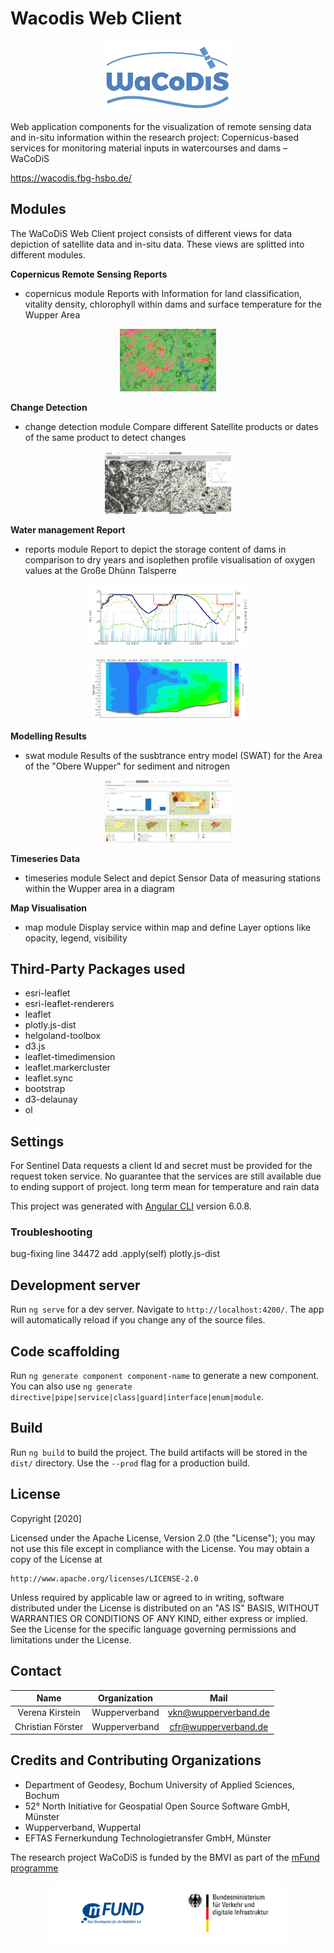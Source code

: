 # Wacodis Web Client
<p align="center">
  <img src="https://raw.githubusercontent.com/WaCoDiS/apis-and-workflows/master/misc/logos/wacodis.png" width="200">
</p>
Web application components for the visualization of remote sensing data and in-situ information within the research project: 
Copernicus-based services for monitoring material inputs in watercourses and dams – WaCoDiS

 https://wacodis.fbg-hsbo.de/

## Modules 
The WaCoDiS Web Client project consists of different views for data depiction of satellite data and in-situ data. These views are splitted into different modules.

**Copernicus Remote Sensing Reports** 
* copernicus module 
Reports with Information for land classification, vitality density, chlorophyll within dams and surface temperature for the Wupper Area
<p align="center">
  <img src="src/assets/images/Landbedeckung.png" height="100">
</p>

**Change Detection**  
* change detection module
Compare different Satellite products or dates of the same product to detect changes
<p align="center">
  <img src="src/assets/images/ChangeDetection.PNG" height="100">
</p>

**Water management Report**  
* reports module
Report to depict the storage content of dams in comparison to dry years and isoplethen profile visualisation of oxygen values at the Große Dhünn Talsperre
<p align="center">
  <img src="src/assets/images/WaWiBericht.PNG" height="100">
</p>
<p align="center">
  <img src="src/assets/images/Isoplethen.PNG" height="100">
</p>

**Modelling Results**  
* swat module
Results of the susbtrance entry model (SWAT) for the Area of the "Obere Wupper" for sediment and nitrogen
<p align="center">
  <img src="src/assets/images/Modellierung_Bericht.PNG" height="100">
</p>

**Timeseries Data**  
* timeseries module
Select and depict Sensor Data of measuring stations within the Wupper area in a diagram

**Map Visualisation**
* map module
Display service within map and define Layer options like opacity, legend, visibility

## Third-Party Packages used
* esri-leaflet
* esri-leaflet-renderers
* leaflet
* plotly.js-dist 
* helgoland-toolbox
* d3.js
* leaflet-timedimension
* leaflet.markercluster
* leaflet.sync
* bootstrap
* d3-delaunay
* ol

## Settings
For Sentinel Data requests a client Id and secret must be provided for the request token service.
No guarantee that the services are still available due to ending support of project.
long term mean for temperature and rain data

This project was generated with [Angular CLI](https://github.com/angular/angular-cli) version 6.0.8.

### Troubleshooting
 bug-fixing line 34472 add .apply(self) plotly.js-dist

## Development server
Run `ng serve` for a dev server. Navigate to `http://localhost:4200/`. The app will automatically reload if you change any of the source files.
## Code scaffolding
Run `ng generate component component-name` to generate a new component. You can also use `ng generate directive|pipe|service|class|guard|interface|enum|module`.
## Build
Run `ng build` to build the project. The build artifacts will be stored in the `dist/` directory. Use the `--prod` flag for a production build.



## License 
Copyright [2020]

Licensed under the Apache License, Version 2.0 (the "License");
you may not use this file except in compliance with the License.
You may obtain a copy of the License at

    http://www.apache.org/licenses/LICENSE-2.0

Unless required by applicable law or agreed to in writing, software
distributed under the License is distributed on an "AS IS" BASIS,
WITHOUT WARRANTIES OR CONDITIONS OF ANY KIND, either express or implied.
See the License for the specific language governing permissions and
limitations under the License.

## Contact
|    Name   |   Organization    |    Mail    |
| :-------------: |:-------------:| :-----:|
| Verena Kirstein | Wupperverband | vkn@wupperverband.de |
| Christian Förster | Wupperverband | cfr@wupperverband.de |

## Credits and Contributing Organizations
- Department of Geodesy, Bochum University of Applied Sciences, Bochum
- 52° North Initiative for Geospatial Open Source Software GmbH, Münster
- Wupperverband, Wuppertal
- EFTAS Fernerkundung Technologietransfer GmbH, Münster

The research project WaCoDiS is funded by the BMVI as part of the [mFund programme](https://www.bmvi.de/DE/Themen/Digitales/mFund/Ueberblick/ueberblick.html)  
<p align="center">
  <img src="https://raw.githubusercontent.com/WaCoDiS/apis-and-workflows/master/misc/logos/mfund.jpg" height="100">
  <img src="https://raw.githubusercontent.com/WaCoDiS/apis-and-workflows/master/misc/logos/bmvi.jpg" height="100">
</p>
